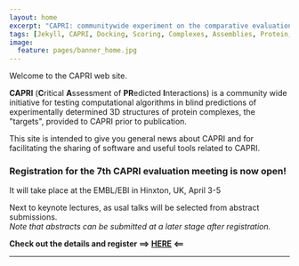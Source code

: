 ```yaml
---
layout: home
excerpt: "CAPRI: communitywide experiment on the comparative evaluation of protein-protein docking for structure prediction."
tags: [Jekyll, CAPRI, Docking, Scoring, Complexes, Assemblies, Protein, Structure]
image:
  feature: pages/banner_home.jpg
---
```


Welcome to the CAPRI web site.

__CAPRI__ (<b>C</b>ritical <b>A</b>ssessment of <b>PR</b>edicted <b>I</b>nteractions) is a community wide initiative for testing computational algorithms in blind predictions of experimentally determined 3D structures of protein complexes, the "targets", provided to CAPRI prior to publication.

This site is intended to give you general news about CAPRI and for facilitating the sharing of software and useful tools related to CAPRI. 

<h3>Registration for the 7th CAPRI evaluation meeting is now open!</h3>

It will take place at the EMBL/EBI in Hinxton, UK, April 3-5

Next to keynote lectures, as usal talks will be selected from abstract submissions.<br>
*Note that abstracts can be submitted at a later stage after registration.*

<b>Check out the details and register ==> [HERE](/events) <== </b>
<hr>



